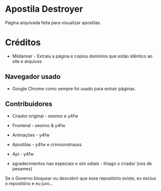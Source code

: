 # Apostila Destroyer
Página arquivada feita para visualizar apostilas.
# Créditos
* Mildanner - Extraiu a página e copiou domínios que estão idêntico ao site e arquivos
## Navegador usado
* Google Chrome como sempre foi usado para extrair páginas.
## Contribuidores
* Criador original - xeonno e y4fw
* Frontend - xeonno & y4fw
* Animações - y4fw
* Apostilas - y4fw e crimsonstrauss
* Api - y4fw

* agradecimentos nao especiais e sim odiais - thiago o criador (nos de pesames)

Se o Governo bloquear ou descobrir que esse repositório existe, eu excluo o repositório e eu juro...

